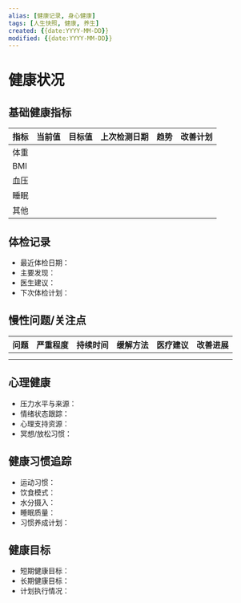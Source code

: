 ```yaml
---
alias: [健康记录, 身心健康]
tags: [人生快照, 健康, 养生]
created: {{date:YYYY-MM-DD}}
modified: {{date:YYYY-MM-DD}}
---
```


# 健康状况

## 基础健康指标
| 指标  | 当前值 | 目标值 | 上次检测日期 | 趋势  | 改善计划 |
| --- | --- | --- | ------ | --- | ---- |
| 体重  |     |     |        |     |      |
| BMI |     |     |        |     |      |
| 血压  |     |     |        |     |      |
| 睡眠  |     |     |        |     |      |
| 其他  |     |     |        |     |      |

## 体检记录
- 最近体检日期：
- 主要发现：
- 医生建议：
- 下次体检计划：

## 慢性问题/关注点
| 问题 | 严重程度 | 持续时间 | 缓解方法 | 医疗建议 | 改善进展 |
| ---- | -------- | -------- | -------- | -------- | -------- |
|      |          |          |          |          |          |
|      |          |          |          |          |          |

## 心理健康
- 压力水平与来源：
- 情绪状态跟踪：
- 心理支持资源：
- 冥想/放松习惯：

## 健康习惯追踪
- 运动习惯：
- 饮食模式：
- 水分摄入：
- 睡眠质量：
- 习惯养成计划：

## 健康目标
- 短期健康目标：
- 长期健康目标：
- 计划执行情况：